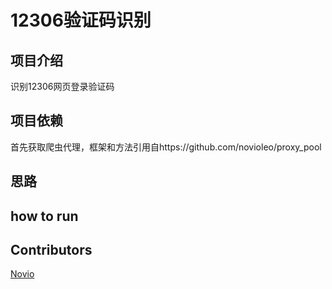 # 12306验证码识别

## 项目介绍
识别12306网页登录验证码

## 项目依赖
首先获取爬虫代理，框架和方法引用自https://github.com/novioleo/proxy_pool

## 思路

## how to run

## Contributors
[Novio](https://github.com/novioleo)  
